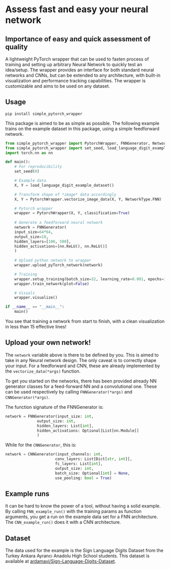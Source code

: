 # Assess fast and easy your neural network

## Importance of easy and quick assessment of quality
A lightweight PyTorch wrapper that can be used to fasten process of training and setting up arbitrary Neural Network to quickly test an idea/setup. The wrapper provides an interface for both standard neural networks and CNNs, but can be extended to any architecture, with built-in visualization and performance tracking capabilities. The wrapper is customizable and aims to be used on any dataset. 

## Usage
`pip install simple_pytorch_wrapper`

This package is aimed to be as simple as possible. The following example trains on the example dataset in this package, using a simple feedforward network.

```python
from simple_pytorch_wrapper import PytorchWrapper, FNNGenerator, NetworkType
from simple_pytorch_wrapper import set_seed, load_language_digit_example_dataset
import torch.nn as nn

def main():
    # For reproducibility
    set_seed(0)

    # Example data
    X, Y = load_language_digit_example_dataset()

    # Transform shape of *image* data accordingly
    X, Y = PytorchWrapper.vectorize_image_data(X, Y, NetworkType.FNN) 

    # Pytorch wrapper
    wrapper = PytorchWrapper(X, Y, classification=True) 
    
    # Generate a feedforward neural network
    network = FNNGenerator(
    input_size=64*64,  
    output_size=10,   
    hidden_layers=[100, 500],  
    hidden_activations=[nn.ReLU(), nn.ReLU()]
    )
    
    # Upload python network to wrapper
    wrapper.upload_pyTorch_network(network) 

    # Training
    wrapper.setup_training(batch_size=32, learning_rate=0.001, epochs=10)
    wrapper.train_network(plot=False)

    # Visuals
    wrapper.visualize()

if __name__ == "__main__":
    main()
```
You see that training a network from start to finish, with a clean visualization in less than 15 effective lines!

## Upload your own network!
The `network` variable above is there to be defined by you. This is aimed to take in any Neural network design. The only caveat is to correctly shape your input. For a feedforward and CNN, these are already implemented by the `vectorize_data(*args)` function. 

To get you started on the networks, there has been provided already NN generator classes for a feed-forward NN and a convolutional one. These can be used respectively by calling `FNNGenerator(*args)` and `CNNGenerator(*args)`. 

The function signature of the FNNGenerator is: 
```python
network = FNNGenerator(input_size: int,
              output_size: int,
              hidden_layers: List[int],
              hidden_activations: Optional[List[nn.Module]]
              )
```

While for the `CNNGenerator`, this is: 
```python 
network = CNNGenerator(input_channels: int,
                      conv_layers: List[Dict[str, int]],  
                      fc_layers: List[int], 
                      output_size: int,
                      batch_size: Optional[int] = None,
                      use_pooling: bool = True)
```

## Example runs
It can be hard to know the power of a tool, without having a solid example. By calling `FNN_example_run()` with the training params as function arguments, you get a run on the example data set for a FNN architecture. The `CNN_example_run()` does it with a CNN architecture.


## Dataset
The data used for the example is the Sign Language Digits Dataset from the Turkey Ankara Ayrancı Anadolu High School students. This dataset is available at [ardamavi/Sign-Language-Digits-Dataset](https://github.com/ardamavi/Sign-Language-Digits-Dataset).
